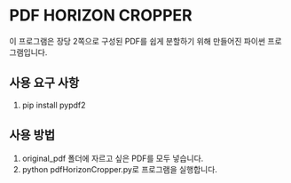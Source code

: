 # PDF HORIZON CROPPER

이 프로그램은 장당 2쪽으로 구성된 PDF를 쉽게 분할하기 위해 만들어진 파이썬 프로그램입니다.

## 사용 요구 사항

1. pip install pypdf2

## 사용 방법

1. original_pdf 폴더에 자르고 싶은 PDF를 모두 넣습니다.
2. python pdfHorizonCropper.py로 프로그램을 실행합니다.
